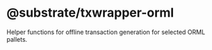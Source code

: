 # @substrate/txwrapper-orml

Helper functions for offline transaction generation for selected ORML pallets.